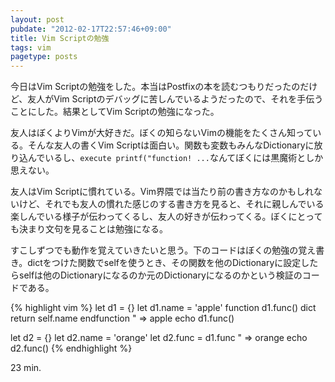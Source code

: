 ```yaml
---
layout: post
pubdate: "2012-02-17T22:57:46+09:00"
title: Vim Scriptの勉強
tags: vim
pagetype: posts
---
```

今日はVim Scriptの勉強をした。本当はPostfixの本を読むつもりだったのだけど、友人がVim Scriptのデバッグに苦しんでいるようだったので、それを手伝うことにした。結果としてVim Scriptの勉強になった。

友人はぼくよりVimが大好きだ。ぼくの知らないVimの機能をたくさん知っている。そんな友人の書くVim Scriptは面白い。関数も変数もみんなDictionaryに放り込んでいるし、`execute printf("function! ...`なんてぼくには黒魔術としか思えない。

友人はVim Scriptに慣れている。Vim界隈では当たり前の書き方なのかもしれないけど、それでも友人の慣れた感じのする書き方を見ると、それに親しんでいる楽しんでいる様子が伝わってくるし、友人の好きが伝わってくる。ぼくにとっても決まり文句を見ることは勉強になる。

すこしずつでも動作を覚えていきたいと思う。下のコードはぼくの勉強の覚え書き。dictをつけた関数でselfを使うとき、その関数を他のDictionaryに設定したらselfは他のDictionaryになるのか元のDictionaryになるのかという検証のコードである。

{% highlight vim %}
let d1 = {}
let d1.name = 'apple'
function d1.func() dict
  return self.name
endfunction
" => apple
echo d1.func()

let d2 = {}
let d2.name = 'orange'
let d2.func = d1.func
" => orange
echo d2.func()
{% endhighlight %}

23 min.
